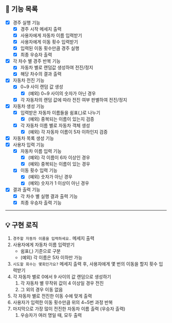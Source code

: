 ## 🚀 기능 목록

- [x]  경주 실행 기능
    - [x]  경주 시작 메세지 출력
    - [x]  사용자에게 자동차 이름 입력받기
    - [x]  사용자에게 이동 횟수 입력받기
    - [x]  입력된 이동 횟수만큼 경주 실행
    - [x]  최종 우승자 출력
- [x]  각 차수 별 경주 반복 기능
    - [x]  자동차 별로 랜덤값 생성하여 전진/정지
    - [x]  해당 차수의 결과 출력
- [x]  자동차 전진 기능
    - [x]  0~9 사이 랜덤 값 생성
       - [x]  (예외) 0~9 사이의 숫자가 아닌 경우
    - [x]  각 자동차의 랜덤 값에 따라 전진 여부 판별하여 전진/정지
- [x]  자동차 생성 기능
   - [x]  입력받은 자동차 이름들을 쉼표(,)로 나누기
      - [x]  (예외) 중복되는 이름이 있는지 검증
   - [x]  각 자동차 이름 별로 자동차 객체 생성
      - [x]  (예외) 각 자동차 이름이 5자 이하인지 검증
- [x]  자동차 목록 생성 기능
- [x]  사용자 입력 기능
    - [x]  자동차 이름 입력 기능
        - [x]  (예외) 각 이름이 6자 이상인 경우
        - [x]  (예외) 중복되는 이름이 있는 경우
    - [x]  이동 횟수 입력 기능
        - [x]  (예외) 숫자가 아닌 경우
        - [x]  (예외) 숫자가 1 이상이 아닌 경우
- [x]  결과 출력 기능
    - [x]  각 차수 별 실행 결과 출력 기능
    - [x]  최종 우승자 출력 기능

---

## 💡 구현 로직

1. `경주할 자동차 이름을 입력하세요.` 메세지 출력
2. 사용자에게 자동차 이름 입력받기
   - 쉼표(,) 기준으로 구분
   - (예외) 각 이름은 5자 이하만 가능
3. `시도할 회수는 몇회인가요?` 메세지 출력 후, 사용자에게 몇 번의 이동을 할지 횟수 입력받기
4. 각 자동차 별로 0에서 9 사이의 값 랜덤으로 생성하기
   1. 각 자동차 별 무작위 값이 4 이상일 경우 전진
   2. 그 외의 경우 이동 없음
5. 각 자동차 별로 전진한 이동 수에 맞게 출력
6. 사용자가 입력한 이동 횟수만큼 위의 4~5번 과정 반복
7. 마지막으로 가장 많이 전진한 자동차 이름 출력 (우승자 출력)
   1. 우승자가 여러 명일 때, 모두 출력